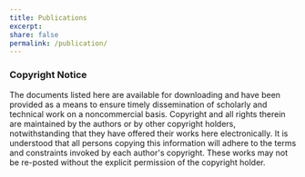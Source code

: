 ```yaml
---
title: Publications
excerpt:
share: false
permalink: /publication/
---
```


<script src="https://bibbase.org/service/mendeley/4fc2b992-3ded-3388-870b-2ea6501878f9/group/e9ac4506-ce74-30a6-8331-0b442f17fc1e?theme=simple&authorFirst=1&jsonp=1"></script>




### Copyright Notice

The documents listed here are available for downloading and have been provided as a means to ensure timely dissemination of scholarly and technical work on a noncommercial basis. Copyright and all rights therein are maintained by the authors or by other copyright holders, notwithstanding that they have offered their works here electronically. It is understood that all persons copying this information will adhere to the terms and constraints invoked by each author's copyright. These works may not be re-posted without the explicit permission of the copyright holder.

